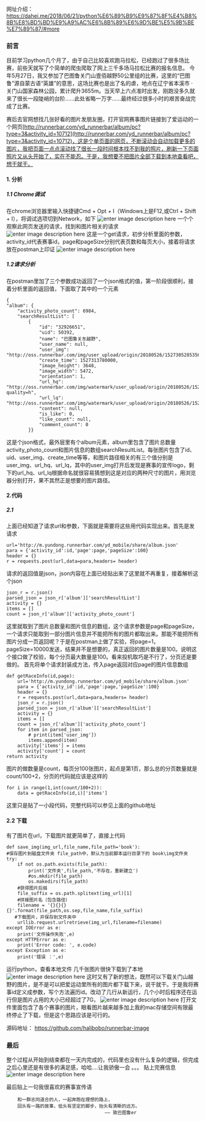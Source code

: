 
网址介绍：https://dahei.me/2018/06/21/python%E6%89%B9%E9%87%8F%E4%B8%8B%E8%BD%BD%E9%A9%AC%E6%8B%89%E6%9D%BE%E5%9B%BE%E7%89%87/#more

### 前言
目前学习python几个月了，由于自己比较喜欢跑马拉松，已经跑过了很多场比赛，前些天就写了个简单的爬虫爬取了网上三千多场马拉松比赛的报名信息。
今年5月27日，我又参加了巴图鲁关门山壹佰越野50公里组的比赛，这里的“巴图鲁”源自蒙古语“英雄”的意思，这场比赛也是出了名的虐，地点在辽宁省本溪市 · 关门山国家森林公园，累计爬升3655m。当天早上六点准时出发，刚跑没多久就来了很长一段陡峭的台阶......此处省略一万字......最终经过很多小时的艰苦奋战完成了比赛。
<!-- more -->
赛后去官网想找几张好看的图片发朋友圈，打开官网赛事图片链接到了爱运动的一个网页[http://runnerbar.com/yd_runnerbar/album/pc?type=3&activity_id=10712](http://runnerbar.com/yd_runnerbar/album/pc?type=3&activity_id=10712)，这是个单页面的网页，不断滚动会自动加载更多的图片，我把页面一点点滚动找了很长一段时间根本找不到我的照片，刷新一下页面照片又从头开始了，实在不能忍。于是，我想要不把图片全部下载到本地查看吧，想干就干。

#### 1. 分析
##### 1.1 Chrome调试
在chrome浏览器里输入快捷键Cmd + Opt + I（Windows上是F12,或Ctrl + Shift + I），将调试选项切到Network，如下
![enter image description here](https://github.com/halibobo/BlogImage/blob/master/blog/batulu/1543910372544_15_59_31__12_04_2018.jpg?raw=true)
一个个观察此网页发送的请求，找到和图片相关的请求
![enter image description here](https://github.com/halibobo/BlogImage/blob/master/blog/batulu/1543910516146_16_01_54__12_04_2018.jpg?raw=true)
这是一个get请求，初步分析里面的参数，activity_id代表赛事id，page和pageSize分别代表页数和每页大小，接着将请求放在postman上印证
![enter image description here](https://github.com/halibobo/BlogImage/blob/master/blog/batulu/1543915583110_17_26_21__12_04_2018.jpg?raw=true)
##### 1.2请求分析
在postman里加了三个参数成功返回了一个json格式的值，第一阶段很顺利，接着分析里面的返回值，下面取了其中的一个元素

    {
    "album": {
        "activity_photo_count": 6984,
        "searchResultList": [
            {
                "id": "32926651",
                "uid": 50392,
                "name": "巴图鲁关东越野",
                "user_name": null,
                "user_img": "http://oss.runnerbar.com/img/user_upload/origin/20180526/1527305285356_fb59065d_18ce_478b_a3aa_259783f4cd5b.jpg",
                "create_time": 1527313780000,
                "image_height": 3648,
                "image_width": 5472,
                "orientation": 1,
                "url_hq": "http://oss.runnerbar.com/img/watermark/user_upload/origin/20180526/1527313783392_235c5cea_5d0c_4cd7_afc6_0ba37cdc7c1d.jpg?quality=h",
                "url_lq": "http://oss.runnerbar.com/img/watermark/user_upload/origin/20180526/1527313783867_7d986351_fde4_418a_8fb3_1723dcb38aec.jpg",
                "content": null,
                "is_like": 0,
                "like_count": null,
                "comment_count": 0
            }}


这是个json格式，最外层里有个album元素，album里包含了图片总数量activity_photo_count和图片信息的数组searchResultList。每张图片包含了id、uid、user_img、create_time等等，和图片路径相关的有三个值分别是user_img、url_hq、url_lq，其中的user_img打开后发现是赛事的宣传logo，剩下的url_hq、url_lq根据命名就很容易猜想到这是对应的两种尺寸的图片，用浏览器分别打开，果不其然正是想要的图片路径。

#### 2.代码
##### 2.1
上面已经知道了请求url和参数，下面就是需要将这些用代码实现出来。首先是发请求

    url='http://m.yundong.runnerbar.com/yd_mobile/share/album.json'
    para = {'activity_id':id,'page':page,'pageSize':100}
    header = {}
    r = requests.post(url,data=para,headers= header)
请求的返回值是json，json内容在上面已经贴出来了这里就不再重复，接着解析这个json

    json_r = r.json()
    parsed_json = json_r['album']['searchResultList']
    activity = {}
    items = []
    count = json_r['album']['activity_photo_count']

这里就取到了图片总数量和图片信息的数组，这个请求参数是page和pageSize，一个请求只能取到一部分图片信息并不能把所有的图片都取出来。那能不能把所有图片分成一页返回呢？于是在postman上做了实验，将page=1，pageSize=10000发送，结果并不是想要的，真正返回的图片数量是100。说明这个接口做了校验，每个分页最大数量是100。看来投机取巧是不行了，分页还是要做的。
首先将单个请求封装成方法，传入page返回对应page的图片信息数组

    def getRaceInfo(id,page):
	    url='http://m.yundong.runnerbar.com/yd_mobile/share/album.json'
	    para = {'activity_id':id,'page':page,'pageSize':100}
	    header = {}
	    r = requests.post(url,data=para,headers= header)
	    json_r = r.json()
	    parsed_json = json_r['album']['searchResultList']
	    activity = {}
	    items = []
	    count = json_r['album']['activity_photo_count']
	    for item in parsed_json:
	        # print(item['user_img'])
	        items.append(item)
	    activity['items'] = items
	    activity['count'] = count
    return activity

图片的做数量是count，每页分100张图片，起点是第1页，那么总的分页数量就是count/100+2，分页的代码就应该是这样的

    for i in range(1,int(count/100+2)):
	    data = getRaceInfo(id,i)['items']
这里只是贴了一小段代码，完整代码可以参见上面的github地址

#### 2.2 下载

有了图片在url，下载图片就更简单了，直接上代码

    def save_img(img_url,file_name,file_path='book'):
    #保存图片到磁盘文件夹 file_path中，默认为当前脚本运行目录下的 book\img文件夹
    try:
        if not os.path.exists(file_path):
            print('文件夹',file_path,'不存在，重新建立')
            #os.mkdir(file_path)
            os.makedirs(file_path)
        #获得图片后缀
        file_suffix = os.path.splitext(img_url)[1]
        #拼接图片名（包含路径）
        filename = '{}{}{}{}'.format(file_path,os.sep,file_name,file_suffix)
       #下载图片，并保存到文件夹中
        urllib.request.urlretrieve(img_url,filename=filename)
    except IOError as e:
        print('文件操作失败',e)
    except HTTPError as e:
        print('Error code: ', e.code)
    except Exception as e:
        print('错误 ：',e)
运行python，查看本地文件
几千张图片很快下载到了本地
![enter image description here](https://github.com/halibobo/BlogImage/blob/master/blog/batulu/1543918174039_18_09_31__12_04_2018.jpg?raw=true)
这时又有了新的想法，既然可以下载关门山越野的图片，是不是可以把爱运动里所有的图片都下载下来，说干就干。于是我将赛事id定义成参数，写个方法遍历id。改动了几行从新运行，几个小时后程序还在运行但是图片占用的大小已经超过了7G，
![enter image description here](https://github.com/halibobo/BlogImage/blob/master/blog/batulu/1543918536552_18_15_35__12_04_2018.jpg?raw=true!%5BAlt%20text%5D%28./1543918858425.png%29)
打开文件里面包含了各个赛事的图片，眼看图片越来越多加上我的mac存储空间有限最终停止了下载，但是这个思路应该是可行的。

源码地址： https://github.com/halibobo/runnerbar-image

### 最后
整个过程从开始到结束都在一天内完成的，代码里也没有什么复杂的逻辑，但完成之后心里还是有很多的满足感，哈哈....让我骄傲一会  。。。
贴上完赛信息
![enter image description here](https://github.com/halibobo/BlogImage/blob/master/blog/batulu/mmexport1528499659901.jpg?raw=true)


最后贴上一句我很喜欢的赛事宣传语

		和一群志同道合的人，一起奔跑在理想的路上，
		回头有一路的故事，低头有坚定的脚步，抬头有清晰的远方。
		                                —— 致巴图鲁er



